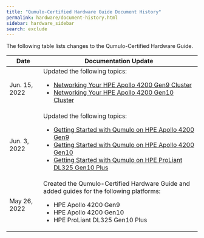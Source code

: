 ```yaml
---
title: "Qumulo-Certified Hardware Guide Document History"
permalink: hardware/document-history.html
sidebar: hardware_sidebar
search: exclude
---
```


The following table lists changes to the Qumulo-Certified Hardware Guide.

<table>
  <thead>
    <tr>
      <th>Date</th>
      <th>Documentation Update</th>
    </tr>
  </thead>
  <tbody>
    <tr>
      <td>Jun. 15, 2022</td>
      <td>Updated the following topics:
         <ul>
           <li><a href="/hardware/hpe-apollo-4200-gen9/networking-cluster.html">Networking Your HPE Apollo 4200 Gen9 Cluster</a></li>
           <li><a href="/hardware/hpe-apollo-4200-gen10/networking-cluster.html">Networking Your HPE Apollo 4200 Gen10 Cluster</a></li>
         </ul>
      </td>
    </tr>
    <tr>
      <td>Jun. 3, 2022</td>
      <td>Updated the following topics:
         <ul>
           <li><a href="/hardware/hpe-apollo-4200-gen9/getting-started.html">Getting Started with Qumulo on HPE Apollo 4200 Gen9</a></li>
           <li><a href="/hardware/hpe-apollo-4200-gen10/getting-started.html">Getting Started with Qumulo on HPE Apollo 4200 Gen10</a></li>
           <li><a href="/hardware/hpe-dl325-gen10-plus/getting-started.html">Getting Started with Qumulo on HPE ProLiant DL325 Gen10 Plus</a></li>
         </ul>
      </td>
    </tr>
    <tr>
      <td>May 26, 2022</td>
      <td>Created the Qumulo-Certified Hardware Guide and added guides for the following platforms:
         <ul>
           <li>HPE Apollo 4200 Gen9</li>
           <li>HPE Apollo 4200 Gen10</li>
           <li>HPE ProLiant DL325 Gen10 Plus</li>
         </ul>
      </td>
    </tr>
  </tbody>
</table>
